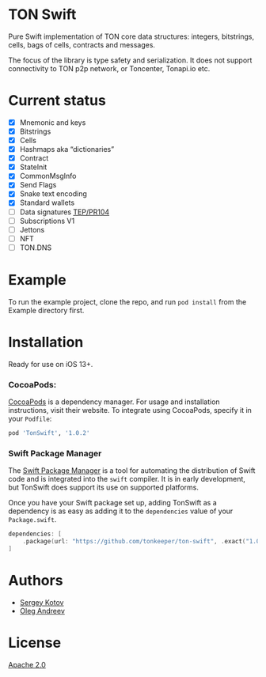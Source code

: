 # TON Swift

Pure Swift implementation of TON core data structures: integers, bitstrings, cells, bags of cells, contracts and messages.

The focus of the library is type safety and serialization. It does not support connectivity to TON p2p network, or Toncenter, Tonapi.io etc.

# Current status

- [x] Mnemonic and keys
- [x] Bitstrings
- [x] Cells
- [x] Hashmaps aka “dictionaries”
- [x] Contract
- [x] StateInit
- [x] CommonMsgInfo
- [x] Send Flags
- [x] Snake text encoding
- [x] Standard wallets
- [ ] Data signatures [TEP/PR104](https://github.com/ton-blockchain/TEPs/pull/104)
- [ ] Subscriptions V1
- [ ] Jettons
- [ ] NFT
- [ ] TON.DNS

# Example
To run the example project, clone the repo, and run `pod install` from the Example directory first.

# Installation
Ready for use on iOS 13+.

### CocoaPods:
[CocoaPods](https://cocoapods.org) is a dependency manager. For usage and installation instructions, visit their website. To integrate using CocoaPods, specify it in your `Podfile`:

```ruby
pod 'TonSwift', '1.0.2'
```

### Swift Package Manager

The [Swift Package Manager](https://swift.org/package-manager/) is a tool for automating the distribution of Swift code and is integrated into the `swift` compiler. It is in early development, but TonSwift does support its use on supported platforms. 

Once you have your Swift package set up, adding TonSwift as a dependency is as easy as adding it to the `dependencies` value of your `Package.swift`.

```swift
dependencies: [
    .package(url: "https://github.com/tonkeeper/ton-swift", .exact("1.0.2"))
]
```

# Authors

* [Sergey Kotov](kotov@tonkeeper.com)
* [Oleg Andreev](oleg@tonkeeper.com)

# License

[Apache 2.0](https://www.apache.org/licenses/LICENSE-2.0)
